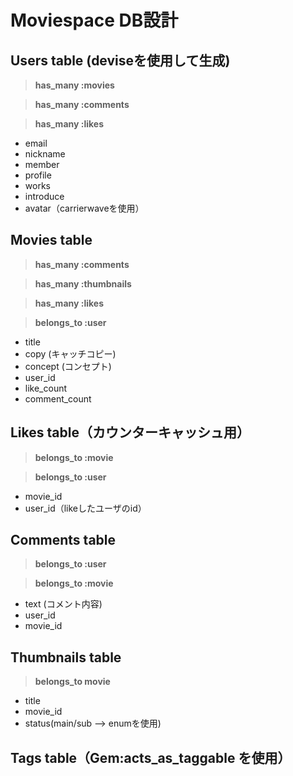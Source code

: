 # **Moviespace DB設計**

## **Users table** (deviseを使用して生成)

>**has_many :movies**

>**has_many :comments**

>**has_many :likes**

* email
* nickname
* member
* profile
* works
* introduce
* avatar（carrierwaveを使用）


## **Movies table**

>**has_many :comments**

>**has_many :thumbnails**

>**has_many :likes**

>**belongs_to :user**

* title
* copy (キャッチコピー)
* concept (コンセプト)
* user_id
* like_count
* comment_count


## **Likes table**（カウンターキャッシュ用）

>**belongs_to :movie**

>**belongs_to :user**

* movie_id
* user_id（likeしたユーザのid）


## **Comments table**

>**belongs_to :user**

>**belongs_to :movie**

* text (コメント内容)
* user_id
* movie_id


## **Thumbnails table**

>**belongs_to movie**

* title
* movie_id
* status(main/sub --> enumを使用)

## **Tags table**（Gem:acts_as_taggable を使用）

